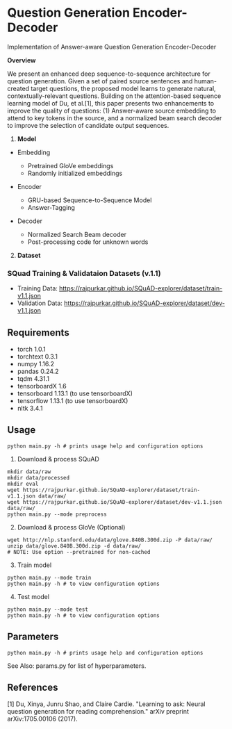 # Question Generation Encoder-Decoder
Implementation of Answer-aware Question Generation Encoder-Decoder

  **Overview**

We present an enhanced deep sequence-to-sequence architecture for question generation. Given a set of paired source sentences and human-created target questions, the proposed model learns to generate natural, contextually-relevant questions. Building on the attention-based sequence learning model of Du, et al.[1], this paper presents two enhancements to improve the quality of questions: (1) Answer-aware source embedding to attend to key tokens in the source, and a normalized beam search decoder to improve the selection of candidate output sequences.

1. **Model**

  - Embedding
    - Pretrained GloVe embeddings
    - Randomly initialized embeddings
  
  - Encoder
    - GRU-based Sequence-to-Sequence Model
    - Answer-Tagging
  
  - Decoder
    - Normalized Search Beam decoder
    - Post-processing code for unknown words
    
2. **Dataset**

### SQuad Training & Validataion Datasets (v.1.1)
 - Training Data: https://rajpurkar.github.io/SQuAD-explorer/dataset/train-v1.1.json
 - Validation Data: https://rajpurkar.github.io/SQuAD-explorer/dataset/dev-v1.1.json


## Requirements

 - torch 1.0.1
 - torchtext 0.3.1
 - numpy 1.16.2 
 - pandas 0.24.2 
 - tqdm 4.31.1
 - tensorboardX 1.6
 - tensorboard 1.13.1 (to use tensorboardX)
 - tensorflow 1.13.1 (to use tensorboardX)
 - nltk 3.4.1 


## Usage

```
python main.py -h # prints usage help and configuration options
```

1. Download & process SQuAD

```
mkdir data/raw
mkdir data/processed
mkdir eval
wget https://rajpurkar.github.io/SQuAD-explorer/dataset/train-v1.1.json data/raw/
wget https://rajpurkar.github.io/SQuAD-explorer/dataset/dev-v1.1.json data/raw/
python main.py --mode preprocess
```

2. Download & process GloVe (Optional)

```
wget http://nlp.stanford.edu/data/glove.840B.300d.zip -P data/raw/
unzip data/glove.840B.300d.zip -d data/raw/
# NOTE: Use option --pretrained for non-cached 
```

3. Train model

```
python main.py --mode train 
python main.py -h # to view configuration options

```

4. Test model

```
python main.py --mode test 
python main.py -h # to view configuration options
```

## Parameters

```
python main.py -h # prints usage help and configuration options
```

See Also: params.py for list of hyperparameters.

## References

[1] Du, Xinya, Junru Shao, and Claire Cardie. "Learning to ask: Neural question generation for reading comprehension." arXiv preprint arXiv:1705.00106 (2017).
